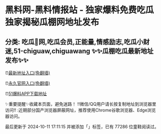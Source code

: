 黑料网-黑料情报站 - 独家爆料免费吃瓜 独家揭秘瓜棚网地址发布
==
分类: 吃瓜🍉网,吃瓜会员,正能量,情感励志,吃瓜小财迷,51-chiguaw,chiguawang
✨✨瓜棚吃瓜最新地址发布✨✨
-
⏰[最新地址入口(免翻墙)](https://gualiao.top)

⏰[永久官网入口(免翻墙)](https://gualiao.top)

⏰[51爆料APP下载地址](https://gualiao.top)



✨重要提醒✨收藏本页面，避免迷路！
‼️微信/QQ用户请长按复制地址到浏览器里访问‼️
:近期部分国产浏览器屏蔽网址，推荐使用Chrome谷歌浏览器、Edge浏览器访问。

最后更新于 2024-10-11 17:11:15 并被添加「」标签，已有 77286 位童鞋阅读过。


